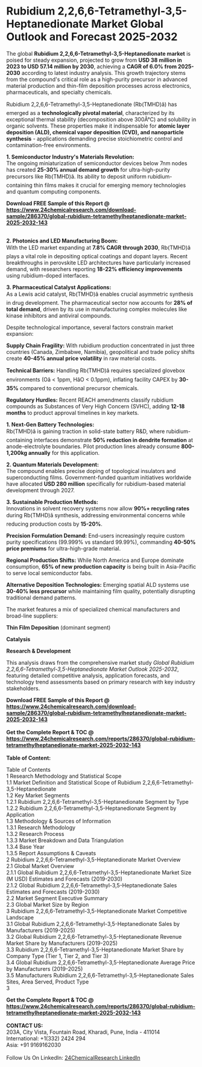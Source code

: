 <h1>Rubidium 2,2,6,6-Tetramethyl-3,5-Heptanedionate Market Global Outlook and Forecast 2025-2032</h1><p>The global <strong>Rubidium 2,2,6,6-Tetramethyl-3,5-Heptanedionate market</strong> is poised for steady expansion, projected to grow from <strong>USD 38 million in 2023 to USD 57.14 million by 2030</strong>, achieving a <strong>CAGR of 6.0% from 2025-2030</strong> according to latest industry analysis. This growth trajectory stems from the compound's critical role as a high-purity precursor in advanced material production and thin-film deposition processes across electronics, pharmaceuticals, and specialty chemicals.</p><p>Rubidium 2,2,6,6-Tetramethyl-3,5-Heptanedionate (Rb(TMHD)â) has emerged as a <strong>technologically pivotal material</strong>, characterized by its exceptional thermal stability (decomposition above 300Â°C) and solubility in organic solvents. These properties make it indispensable for <strong>atomic layer deposition (ALD), chemical vapor deposition (CVD), and nanoparticle synthesis</strong> - applications demanding precise stoichiometric control and contamination-free environments.</p><p><strong>1. Semiconductor Industry's Materials Revolution:</strong><br>
The ongoing miniaturization of semiconductor devices below 7nm nodes has created <strong>25-30% annual demand growth</strong> for ultra-high-purity precursors like Rb(TMHD)â. Its ability to deposit uniform rubidium-containing thin films makes it crucial for emerging memory technologies and quantum computing components.</p><div><b>Download FREE Sample of this Report @ 
            <a href="https://www.24chemicalresearch.com/download-sample/286370/global-rubidium-tetramethylheptanedionate-market-2025-2032-143">
            https://www.24chemicalresearch.com/download-sample/286370/global-rubidium-tetramethylheptanedionate-market-2025-2032-143</a></b></div><br><p><strong>2. Photonics and LED Manufacturing Boom:</strong><br>
With the LED market expanding at <strong>7.8% CAGR through 2030</strong>, Rb(TMHD)â plays a vital role in depositing optical coatings and dopant layers. Recent breakthroughs in perovskite LED architectures have particularly increased demand, with researchers reporting <strong>18-22% efficiency improvements</strong> using rubidium-doped interfaces.</p><p><strong>3. Pharmaceutical Catalyst Applications:</strong><br>
As a Lewis acid catalyst, Rb(TMHD)â enables crucial asymmetric synthesis in drug development. The pharmaceutical sector now accounts for <strong>28% of total demand</strong>, driven by its use in manufacturing complex molecules like kinase inhibitors and antiviral compounds.</p><p>Despite technological importance, several factors constrain market expansion:</p><p><strong>Supply Chain Fragility:</strong> With rubidium production concentrated in just three countries (Canada, Zimbabwe, Namibia), geopolitical and trade policy shifts create <strong>40-45% annual price volatility</strong> in raw material costs.</p><p><strong>Technical Barriers:</strong> Handling Rb(TMHD)â requires specialized glovebox environments (Oâ &lt; 1ppm, HâO &lt; 0.1ppm), inflating facility CAPEX by <strong>30-35%</strong> compared to conventional precursor chemicals.</p><p><strong>Regulatory Hurdles:</strong> Recent REACH amendments classify rubidium compounds as Substances of Very High Concern (SVHC), adding <strong>12-18 months</strong> to product approval timelines in key markets.</p><p><strong>1. Next-Gen Battery Technologies:</strong><br>
Rb(TMHD)â is gaining traction in solid-state battery R&amp;D, where rubidium-containing interfaces demonstrate <strong>50% reduction in dendrite formation</strong> at anode-electrolyte boundaries. Pilot production lines already consume <strong>800-1,200kg annually</strong> for this application.</p><p><strong>2. Quantum Materials Development:</strong><br>
The compound enables precise doping of topological insulators and superconducting films. Government-funded quantum initiatives worldwide have allocated <strong>USD 280 million</strong> specifically for rubidium-based material development through 2027.</p><p><strong>3. Sustainable Production Methods:</strong><br>
Innovations in solvent recovery systems now allow <strong>90%+ recycling rates</strong> during Rb(TMHD)â synthesis, addressing environmental concerns while reducing production costs by <strong>15-20%</strong>.</p><p><strong>Precision Formulation Demand:</strong> End-users increasingly require custom purity specifications (99.999% vs standard 99.99%), commanding <strong>40-50% price premiums</strong> for ultra-high-grade material.</p><p><strong>Regional Production Shifts:</strong> While North America and Europe dominate consumption, <strong>65% of new production capacity</strong> is being built in Asia-Pacific to serve local semiconductor fabs.</p><p><strong>Alternative Deposition Technologies:</strong> Emerging spatial ALD systems use <strong>30-40% less precursor</strong> while maintaining film quality, potentially disrupting traditional demand patterns.</p><p>The market features a mix of specialized chemical manufacturers and broad-line suppliers:</p><p><strong>Thin Film Deposition</strong> (dominant segment)</p><p><strong>Catalysis</strong></p><p><strong>Research &amp; Development</strong></p><p>This analysis draws from the comprehensive market study <em>Global Rubidium 2,2,6,6-Tetramethyl-3,5-Heptanedionate Market Outlook 2025-2032</em>, featuring detailed competitive analysis, application forecasts, and technology trend assessments based on primary research with key industry stakeholders.</p><div><b>Download FREE Sample of this Report @ 
            <a href="https://www.24chemicalresearch.com/download-sample/286370/global-rubidium-tetramethylheptanedionate-market-2025-2032-143">
            https://www.24chemicalresearch.com/download-sample/286370/global-rubidium-tetramethylheptanedionate-market-2025-2032-143</a></b></div><br><div><b>Get the Complete Report & TOC @ 
            <a href="https://www.24chemicalresearch.com/reports/286370/global-rubidium-tetramethylheptanedionate-market-2025-2032-143">
            https://www.24chemicalresearch.com/reports/286370/global-rubidium-tetramethylheptanedionate-market-2025-2032-143</a></b></div><br>
            <b>Table of Content:</b><p>Table of Contents<br />
1 Research Methodology and Statistical Scope<br />
1.1 Market Definition and Statistical Scope of Rubidium 2,2,6,6-Tetramethyl-3,5-Heptanedionate<br />
1.2 Key Market Segments<br />
1.2.1 Rubidium 2,2,6,6-Tetramethyl-3,5-Heptanedionate Segment by Type<br />
1.2.2 Rubidium 2,2,6,6-Tetramethyl-3,5-Heptanedionate Segment by Application<br />
1.3 Methodology & Sources of Information<br />
1.3.1 Research Methodology<br />
1.3.2 Research Process<br />
1.3.3 Market Breakdown and Data Triangulation<br />
1.3.4 Base Year<br />
1.3.5 Report Assumptions & Caveats<br />
2 Rubidium 2,2,6,6-Tetramethyl-3,5-Heptanedionate Market Overview<br />
2.1 Global Market Overview<br />
2.1.1 Global Rubidium 2,2,6,6-Tetramethyl-3,5-Heptanedionate Market Size (M USD) Estimates and Forecasts (2019-2030)<br />
2.1.2 Global Rubidium 2,2,6,6-Tetramethyl-3,5-Heptanedionate Sales Estimates and Forecasts (2019-2030)<br />
2.2 Market Segment Executive Summary<br />
2.3 Global Market Size by Region<br />
3 Rubidium 2,2,6,6-Tetramethyl-3,5-Heptanedionate Market Competitive Landscape<br />
3.1 Global Rubidium 2,2,6,6-Tetramethyl-3,5-Heptanedionate Sales by Manufacturers (2019-2025)<br />
3.2 Global Rubidium 2,2,6,6-Tetramethyl-3,5-Heptanedionate Revenue Market Share by Manufacturers (2019-2025)<br />
3.3 Rubidium 2,2,6,6-Tetramethyl-3,5-Heptanedionate Market Share by Company Type (Tier 1, Tier 2, and Tier 3)<br />
3.4 Global Rubidium 2,2,6,6-Tetramethyl-3,5-Heptanedionate Average Price by Manufacturers (2019-2025)<br />
3.5 Manufacturers Rubidium 2,2,6,6-Tetramethyl-3,5-Heptanedionate Sales Sites, Area Served, Product Type<br />
3</p><div><b>Get the Complete Report & TOC @ 
            <a href="https://www.24chemicalresearch.com/reports/286370/global-rubidium-tetramethylheptanedionate-market-2025-2032-143">
            https://www.24chemicalresearch.com/reports/286370/global-rubidium-tetramethylheptanedionate-market-2025-2032-143</a></b></div><br><b>CONTACT US:</b><br>
            203A, City Vista, Fountain Road, Kharadi, Pune, India - 411014<br>
            International: +1(332) 2424 294<br>
            Asia: +91 9169162030 <br><br>
            Follow Us On LinkedIn: <a href="https://www.linkedin.com/company/24chemicalresearch/">24ChemicalResearch LinkedIn</a>